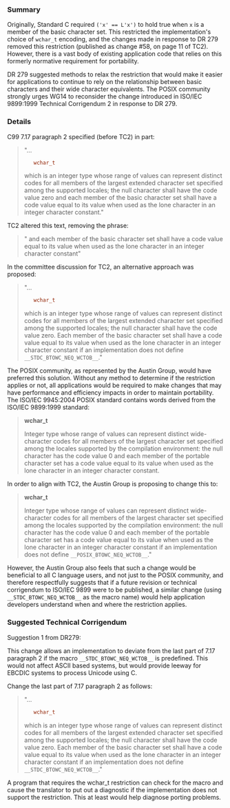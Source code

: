 ### Summary

Originally, Standard C required `('x' == L'x')` to hold true when `x` is a
member of the basic character set. This restricted the implementation's choice
of `wchar_t` encoding, and the changes made in response to DR 279 removed this
restriction (published as change #58, on page 11 of TC2). However, there is a
vast body of existing application code that relies on this formerly normative
requirement for portability.

DR 279 suggested methods to relax the restriction that would make it easier for
applications to continue to rely on the relationship between basic characters
and their wide character equivalents. The POSIX community strongly urges WG14 to
reconsider the change introduced in ISO/IEC 9899:1999 Technical Corrigendum 2 in
response to DR 279\.

### Details

C99 7.17 paragraph 2 specified (before TC2) in part:

> "...
> 
> ```c
>    wchar_t
> ```
> 
> which is an integer type whose range of values can represent distinct codes for
> all members of the largest extended character set specified among the supported
> locales; the null character shall have the code value zero and each member of
> the basic character set shall have a code value equal to its value when used as
> the lone character in an integer character constant."

TC2 altered this text, removing the phrase:

> " and each member of the basic character set shall have a code value equal to
> its value when used as the lone character in an integer character constant"

In the committee discussion for TC2, an alternative approach was proposed:

> "...
> 
> ```c
>    wchar_t
> ```
> 
> which is an integer type whose range of values can represent distinct codes for
> all members of the largest extended character set specified among the supported
> locales; the null character shall have the code value zero. Each member of the
> basic character set shall have a code value equal to its value when used as the
> lone character in an integer character constant if an implementation does not
> define `__STDC_BTOWC_NEQ_WCTOB__`."

The POSIX community, as represented by the Austin Group, would have preferred
this solution. Without any method to determine if the restriction applies or
not, all applications would be required to make changes that may have
performance and efficiency impacts in order to maintain portability. The ISO/IEC
9945:2004 POSIX standard contains words derived from the ISO/IEC 9899:1999
standard:

> **wchar\_t**
> 
> Integer type whose range of values can represent distinct wide-character codes
> for all members of the largest character set specified among the locales
> supported by the compilation environment: the null character has the code value
> 0 and each member of the portable character set has a code value equal to its
> value when used as the lone character in an integer character constant.

In order to align with TC2, the Austin Group is proposing to change this to:

> **wchar\_t**
> 
> Integer type whose range of values can represent distinct wide-character codes
> for all members of the largest character set specified among the locales
> supported by the compilation environment: the null character has the code value
> 0 and each member of the portable character set has a code value equal to its
> value when used as the lone character in an integer character constant if an
> implementation does not define `__POSIX_BTOWC_NEQ_WCTOB__`."

However, the Austin Group also feels that such a change would be beneficial to
all C language users, and not just to the POSIX community, and therefore
respectfully suggests that if a future revision or technical corrigendum to
ISO/IEC 9899 were to be published, a similar change (using
`__STDC_BTOWC_NEQ_WCTOB__` as the macro name) would help application developers
understand when and where the restriction applies.

### Suggested Technical Corrigendum

Suggestion 1 from DR279:

This change allows an implementation to deviate from the last part of 7.17
paragraph 2 if the macro `__STDC_BTOWC_NEQ_WCTOB__` is predefined. This would
not affect ASCII based systems, but would provide leeway for EBCDIC systems to
process Unicode using C.

Change the last part of 7.17 paragraph 2 as follows:

> "...
> 
> ```c
>    wchar_t
> ```
> 
> which is an integer type whose range of values can represent distinct codes for
> all members of the largest extended character set specified among the supported
> locales; the null character shall have the code value zero. Each member of the
> basic character set shall have a code value equal to its value when used as the
> lone character in an integer character constant if an implementation does not
> define `__STDC_BTOWC_NEQ_WCTOB__`."

A program that requires the wchar\_t restriction can check for the macro and
cause the translator to put out a diagnostic if the implementation does not
support the restriction. This at least would help diagnose porting problems.
